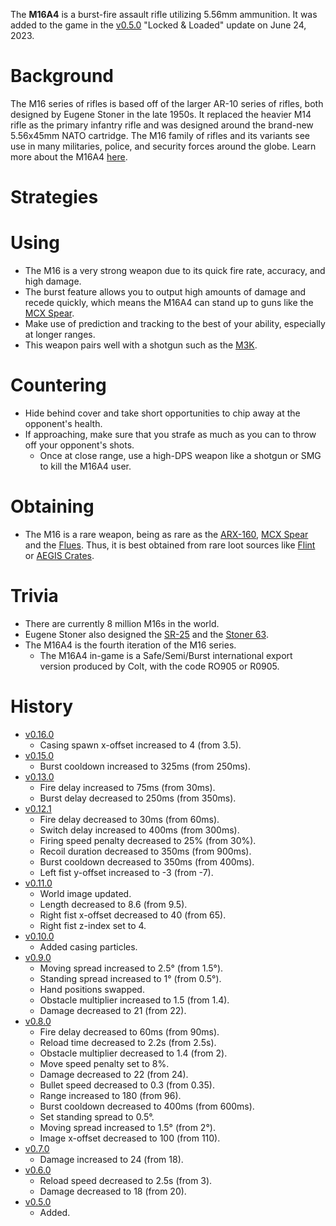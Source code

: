 The **M16A4** is a burst-fire assault rifle utilizing 5.56mm ammunition. It was added to the game in the [v0.5.0](https://github.com/HasangerGames/suroi/releases/tag/v0.5.0) "Locked & Loaded" update on June 24, 2023.

# Background

The M16 series of rifles is based off of the larger AR-10 series of rifles, both designed by Eugene Stoner in the late 1950s. It replaced the heavier M14 rifle as the primary infantry rifle and was designed around the brand-new 5.56x45mm NATO cartridge. The M16 family of rifles and its variants see use in many militaries, police, and security forces around the globe. Learn more about the M16A4 [here](https://en.wikipedia.org/wiki/M16_rifle).

# Strategies

# Using

- The M16 is a very strong weapon due to its quick fire rate, accuracy, and high damage.
- The burst feature allows you to output high amounts of damage and recede quickly, which means the M16A4 can stand up to guns like the [MCX Spear](weapons/guns/mcx_spear).
- Make use of prediction and tracking to the best of your ability, especially at longer ranges.
- This weapon pairs well with a shotgun such as the [M3K](/weapons/guns/m3k).

# Countering

- Hide behind cover and take short opportunities to chip away at the opponent's health.
- If approaching, make sure that you strafe as much as you can to throw off your opponent's shots.
  - Once at close range, use a high-DPS weapon like a shotgun or SMG to kill the M16A4 user.

# Obtaining

- The M16 is a rare weapon, being as rare as the [ARX-160](/weapons/guns/arx160), [MCX Spear](/weapons/guns/mcx_spear) and the [Flues](/weapons/guns/flues). Thus, it is best obtained from rare loot sources like [Flint](/obstacles/flint_crate) or [AEGIS Crates](/obstacles/aegis_crate).

# Trivia

- There are currently 8 million M16s in the world.
- Eugene Stoner also designed the [SR-25](/weapons/guns/sr25) and the [Stoner 63](/weapons/guns/stoner_63).
- The M16A4 is the fourth iteration of the M16 series.
  - The M16A4 in-game is a Safe/Semi/Burst international export version produced by Colt, with the code RO905 or R0905.

# History

- [v0.16.0](https://github.com/HasangerGames/suroi/releases/tag/v0.16.0)
  - Casing spawn x-offset increased to 4 (from 3.5).
- [v0.15.0](https://github.com/HasangerGames/suroi/releases/tag/v0.15.0)
  - Burst cooldown increased to 325ms (from 250ms).
- [v0.13.0](https://github.com/HasangerGames/suroi/releases/tag/v0.13.0)
  - Fire delay increased to 75ms (from 30ms).
  - Burst delay decreased to 250ms (from 350ms).
- [v0.12.1](https://github.com/HasangerGames/suroi/releases/tag/v0.12.1)
  - Fire delay decreased to 30ms (from 60ms).
  - Switch delay increased to 400ms (from 300ms).
  - Firing speed penalty decreased to 25% (from 30%).
  - Recoil duration decreased to 350ms (from 900ms).
  - Burst cooldown decreased to 350ms (from 400ms).
  - Left fist y-offset increased to -3 (from -7).
- [v0.11.0](https://github.com/HasangerGames/suroi/releases/tag/v0.11.0)
  - World image updated.
  - Length decreased to 8.6 (from 9.5).
  - Right fist x-offset decreased to 40 (from 65).
  - Right fist z-index set to 4.
- [v0.10.0](https://github.com/HasangerGames/suroi/releases/tag/v0.10.0)
  - Added casing particles.
- [v0.9.0](https://github.com/HasangerGames/suroi/releases/tag/v0.9.0)
  - Moving spread increased to 2.5° (from 1.5°).
  - Standing spread increased to 1° (from 0.5°).
  - Hand positions swapped.
  - Obstacle multiplier increased to 1.5 (from 1.4).
  - Damage decreased to 21 (from 22).
- [v0.8.0](https://github.com/HasangerGames/suroi/releases/tag/v0.8.0)
  - Fire delay decreased to 60ms (from 90ms).
  - Reload time decreased to 2.2s (from 2.5s).
  - Obstacle multiplier decreased to 1.4 (from 2).
  - Move speed penalty set to 8%.
  - Damage decreased to 22 (from 24).
  - Bullet speed decreased to 0.3 (from 0.35).
  - Range increased to 180 (from 96).
  - Burst cooldown decreased to 400ms (from 600ms).
  - Set standing spread to 0.5°.
  - Moving spread increased to 1.5° (from 2°).
  - Image x-offset decreased to 100 (from 110).
- [v0.7.0](https://github.com/HasangerGames/suroi/releases/tag/v0.7.0)
  - Damage increased to 24 (from 18).
- [v0.6.0](https://github.com/HasangerGames/suroi/releases/tag/v0.6.0)
  - Reload speed decreased to 2.5s (from 3).
  - Damage decreased to 18 (from 20).
- [v0.5.0](https://github.com/HasangerGames/suroi/releases/tag/v0.5.0)
  - Added.
